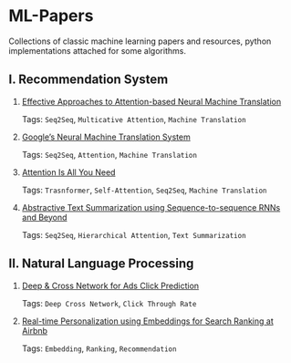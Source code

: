 # ML-Papers
 
Collections of classic machine learning papers and resources, python implementations attached for some algorithms.

## I. Recommendation System

1. [Effective Approaches to Attention-based Neural Machine Translation](https://github.com/YifanWu1994/ML-Papers/blob/master/I.%20Natural%20Language%20Processing/1.%20Effective%20Approaches%20to%20Attention-based%20Neural%20Machine%20Translation/Effective%20Approaches%20to%20Attention-based%20Neural%20Machine%20Translation.pdf)

   Tags: `Seq2Seq`, `Multicative Attention`, `Machine Translation`

2. [Google’s Neural Machine Translation System](https://github.com/YifanWu1994/ML-Papers/blob/master/I.%20Natural%20Language%20Processing/2.%20Google%E2%80%99s%20Neural%20Machine%20Translation%20System/Google%E2%80%99s%20Neural%20Machine%20Translation%20System.pdf)

   Tags: `Seq2Seq`, `Attention`, `Machine Translation`

3. [Attention Is All You Need](https://github.com/YifanWu1994/ML-Papers/blob/master/I.%20Natural%20Language%20Processing/3.%20Attention%20Is%20All%20You%20Need/Attention%20Is%20All%20You%20Need.pdf)

   Tags: `Trasnformer`, `Self-Attention`, `Seq2Seq`, `Machine Translation`

4. [Abstractive Text Summarization using Sequence-to-sequence RNNs and Beyond](https://github.com/YifanWu1994/ML-Papers/blob/master/I.%20Natural%20Language%20Processing/4.%20Abstractive%20Text%20Summarization%20using%20Sequence-to-sequence%20RNNs%20and%20Beyond/Abstractive%20Text%20Summarization%20using%20Sequence-to-sequence%20RNNs%20and%20Beyond.pdf)

   Tags: `Seq2Seq`, `Hierarchical Attention`, `Text Summarization`

## II. Natural Language Processing

1. [Deep & Cross Network for Ads Click Prediction](https://github.com/YifanWu1994/ML-Papers/blob/master/II.%20Recommendation%20System/1.%20Deep%20%26%20Cross%20Network%20for%20Ads%20Click%20Prediction/Deep%20%26%20Cross%20Network%20for%20Ads%20Click%20Prediction.pdf)

   Tags: `Deep Cross Network`, `Click Through Rate`

2. [Real-time Personalization using Embeddings for Search Ranking at Airbnb](https://github.com/YifanWu1994/ML-Papers/blob/master/II.%20Recommendation%20System/2.%20Real-time%20Personalization%20using%20Embeddings%20for%20Search%20Ranking%20at%20Airbnb/Real-time%20Personalization%20using%20Embeddings%20for%20Search%20Ranking%20at%20Airbnb.pdf)

   Tags: `Embedding`, `Ranking`, `Recommendation`
